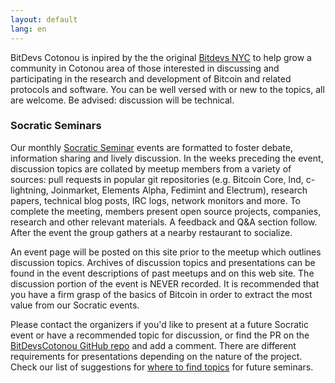 ```yaml
---
layout: default
lang: en
---
```


BitDevs Cotonou is inpired by the the original [Bitdevs NYC](bitdevs.org) to help grow a community in Cotonou area of those interested in discussing and participating in
the research and development of Bitcoin and related protocols and software. You can be well
versed with or new to the topics, all are welcome. Be advised: discussion will
be technical.

### Socratic Seminars

Our monthly [Socratic Seminar](https://en.wikipedia.org/wiki/Socratic_method#Socratic_seminar) events are formatted to foster debate, information sharing and lively discussion. In the weeks preceding the event, discussion topics are collated by meetup members from a variety of sources: pull requests in popular git repositories (e.g. Bitcoin Core, lnd, c-lightning, Joinmarket, Elements Alpha, Fedimint and Electrum), research papers, technical blog posts, IRC logs, network monitors and more. To complete the meeting, members present open source projects, companies, research and other relevant materials. A feedback and Q&A section follow. After the event the group gathers at a nearby restaurant to socialize.

An event page will be posted on this site prior to the meetup which outlines discussion topics. Archives of discussion topics and presentations can be found in the event descriptions of past meetups and on this web site. The discussion portion of the event is NEVER recorded. It is recommended that you have a firm grasp of the basics of Bitcoin in order to extract the most value from our Socratic events.

Please contact the organizers if you'd like to present at a future Socratic event or have a recommended topic for discussion, or find the PR on the [BitDevsCotonou GitHub repo](https://github.com/AlphonseMehounme/BitdevsCotonou) and add a comment. There are different requirements for presentations depending on the nature of the project. Check our list of suggestions for [where to find topics](/topics) for future seminars.
